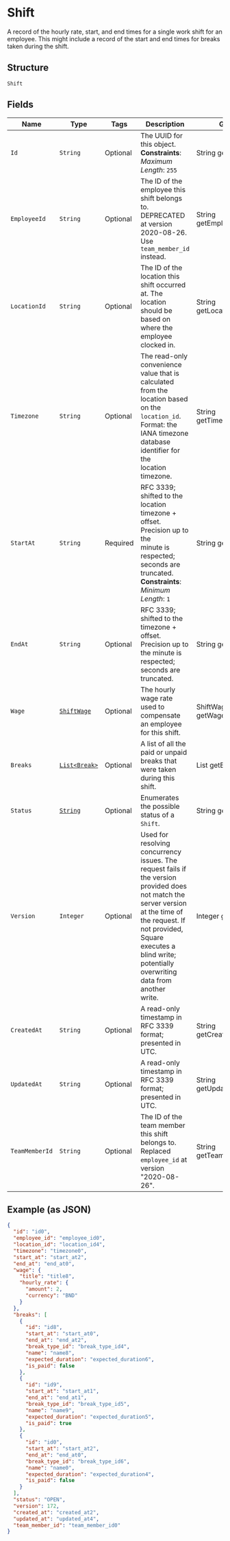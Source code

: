 
# Shift

A record of the hourly rate, start, and end times for a single work shift
for an employee. This might include a record of the start and end times for breaks
taken during the shift.

## Structure

`Shift`

## Fields

| Name | Type | Tags | Description | Getter |
|  --- | --- | --- | --- | --- |
| `Id` | `String` | Optional | The UUID for this object.<br>**Constraints**: *Maximum Length*: `255` | String getId() |
| `EmployeeId` | `String` | Optional | The ID of the employee this shift belongs to. DEPRECATED at version 2020-08-26. Use `team_member_id` instead. | String getEmployeeId() |
| `LocationId` | `String` | Optional | The ID of the location this shift occurred at. The location should be based on<br>where the employee clocked in. | String getLocationId() |
| `Timezone` | `String` | Optional | The read-only convenience value that is calculated from the location based<br>on the `location_id`. Format: the IANA timezone database identifier for the<br>location timezone. | String getTimezone() |
| `StartAt` | `String` | Required | RFC 3339; shifted to the location timezone + offset. Precision up to the<br>minute is respected; seconds are truncated.<br>**Constraints**: *Minimum Length*: `1` | String getStartAt() |
| `EndAt` | `String` | Optional | RFC 3339; shifted to the timezone + offset. Precision up to the minute is<br>respected; seconds are truncated. | String getEndAt() |
| `Wage` | [`ShiftWage`](../../doc/models/shift-wage.md) | Optional | The hourly wage rate used to compensate an employee for this shift. | ShiftWage getWage() |
| `Breaks` | [`List<Break>`](../../doc/models/break.md) | Optional | A list of all the paid or unpaid breaks that were taken during this shift. | List<Break> getBreaks() |
| `Status` | [`String`](../../doc/models/shift-status.md) | Optional | Enumerates the possible status of a `Shift`. | String getStatus() |
| `Version` | `Integer` | Optional | Used for resolving concurrency issues. The request fails if the version<br>provided does not match the server version at the time of the request. If not provided,<br>Square executes a blind write; potentially overwriting data from another<br>write. | Integer getVersion() |
| `CreatedAt` | `String` | Optional | A read-only timestamp in RFC 3339 format; presented in UTC. | String getCreatedAt() |
| `UpdatedAt` | `String` | Optional | A read-only timestamp in RFC 3339 format; presented in UTC. | String getUpdatedAt() |
| `TeamMemberId` | `String` | Optional | The ID of the team member this shift belongs to. Replaced `employee_id` at version "2020-08-26". | String getTeamMemberId() |

## Example (as JSON)

```json
{
  "id": "id0",
  "employee_id": "employee_id0",
  "location_id": "location_id4",
  "timezone": "timezone0",
  "start_at": "start_at2",
  "end_at": "end_at0",
  "wage": {
    "title": "title8",
    "hourly_rate": {
      "amount": 2,
      "currency": "BND"
    }
  },
  "breaks": [
    {
      "id": "id8",
      "start_at": "start_at0",
      "end_at": "end_at2",
      "break_type_id": "break_type_id4",
      "name": "name8",
      "expected_duration": "expected_duration6",
      "is_paid": false
    },
    {
      "id": "id9",
      "start_at": "start_at1",
      "end_at": "end_at1",
      "break_type_id": "break_type_id5",
      "name": "name9",
      "expected_duration": "expected_duration5",
      "is_paid": true
    },
    {
      "id": "id0",
      "start_at": "start_at2",
      "end_at": "end_at0",
      "break_type_id": "break_type_id6",
      "name": "name0",
      "expected_duration": "expected_duration4",
      "is_paid": false
    }
  ],
  "status": "OPEN",
  "version": 172,
  "created_at": "created_at2",
  "updated_at": "updated_at4",
  "team_member_id": "team_member_id0"
}
```

